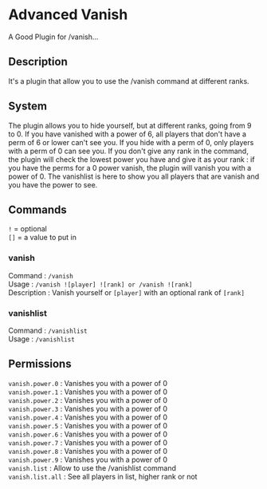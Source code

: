 # Advanced Vanish
A Good Plugin for /vanish...

## Description
It's a plugin that allow you to use the /vanish command at different ranks.

## System
The plugin allows you to hide yourself, but at different ranks, going from 9 to 0. If you have vanished with a power of 6, all players that
don't have a perm of 6 or lower can't see you. If you hide with a perm of 0, only players with a perm of 0 can see you.
If you don't give any rank in the command, the plugin will check the lowest power you have and give it as your rank : if you have the perms
for a 0 power vanish, the plugin will vanish you with a power of 0. The vanishlist is here to show you all players that are vanish and you
have the power to see. 

## Commands
`!`  = optional<br>
`[]` = a value to put in

### vanish
Command : `/vanish`<br>
Usage : `/vanish ![player] ![rank] or /vanish ![rank]`<br>
Description : Vanish yourself or `[player]` with an optional rank of `[rank]` 

### vanishlist
Command : `/vanishlist`<br>
Usage : `/vanishlist`<br>

## Permissions

`vanish.power.0` : Vanishes you with a power of 0<br>
`vanish.power.1` : Vanishes you with a power of 0<br>
`vanish.power.2` : Vanishes you with a power of 0<br>
`vanish.power.3` : Vanishes you with a power of 0<br>
`vanish.power.4` : Vanishes you with a power of 0<br>
`vanish.power.5` : Vanishes you with a power of 0<br>
`vanish.power.6` : Vanishes you with a power of 0<br>
`vanish.power.7` : Vanishes you with a power of 0<br>
`vanish.power.8` : Vanishes you with a power of 0<br>
`vanish.power.9` : Vanishes you with a power of 0<br>
`vanish.list` : Allow to use the /vanishlist command<br>
`vanish.list.all` : See all players in list, higher rank or not<br>